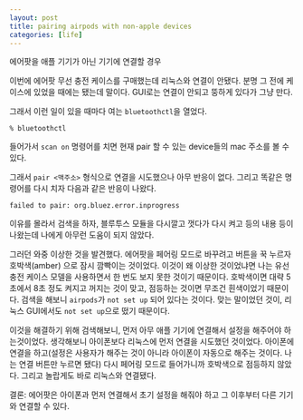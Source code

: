 ```yaml
---
layout: post
title: pairing airpods with non-apple devices
categories: [life]
---
```


에어팟을 애플 기기가 아닌 기기에 연결할 경우

이번에 에어팟 무선 충전 케이스를 구매했는데 리눅스와 연결이 안됐다. 분명 그 전에 케이스에 있었을 때에는 됐는데 말이다. GUI로는 연결이 안되고 뚱하게 있다가 그냥 만다.

그래서 이런 일이 있을 때마다 여는 `bluetoothctl`을 열었다.

```
% bluetoothctl
```

들어가서 `scan on` 명령어를 치면 현재 pair 할 수 있는 device들의 mac 주소를 볼 수 있다.

그래서 `pair <맥주소>` 형식으로 연결을 시도했으나 아무 반응이 없다. 그리고 똑같은 명령어를 다시 치자 다음과 같은 반응이 나왔다.

```
failed to pair: org.bluez.error.inprogress
```

이유를 몰라서 검색을 하자, 블루투스 모듈을 다시깔고 껏다가 다시 켜고 등의 내용 등이 나왔는데 나에게 아무런 도움이 되지 않았다.

그러던 와중 이상한 것을 발견했다. 에어팟을 페어링 모드로 바꾸려고 버튼을 꾹 누르자 호박색(amber) 으로 잠시 깜빡이는 것이었다. 이것이 왜 이상한 것이었냐면 나는 유선 충전 케이스 모델을 사용하면서 한 번도 보지 못한 것이기 때문이다. 호박색이면 대략 5초에서 8초 정도 켜지고 꺼지는 것이 맞고, 점등하는 것이면 무조건 흰색이었기 때문이다. 검색을 해보니 `airpods`가 `not set up` 되어 있다는 것이다. 맞는 말이었던 것이, 리눅스 GUI에서도 `not set up`으로 떴기 때문이다.

이것을 해결하기 위해 검색해보니, 먼저 아무 애플 기기에 연결해서 설정을 해주어야 하는것이었다. 생각해보니 아이폰보다 리눅스에 먼저 연결을 시도했던 것이었다. 아이폰에 연결을 하고(설정은 사용자가 해주는 것이 아니라 아이폰이 자동으로 해주는 것이다. 나는 연결 버튼만 누르면 됐다) 다시 페어링 모드로 들어가니까 호박색으로 점등하지 않았다. 그리고 놀랍게도 바로 리눅스와 연결됐다.

결론: 에어팟은 아이폰과 먼저 연결해서 초기 설정을 해줘야 하고 그 이후부터 다른 기기와 연결할 수 있다.
